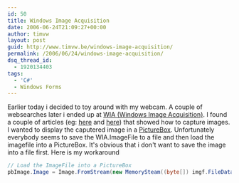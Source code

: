 ```yaml
---
id: 50
title: Windows Image Acquisition
date: 2006-06-24T21:09:27+00:00
author: timvw
layout: post
guid: http://www.timvw.be/windows-image-acquisition/
permalink: /2006/06/24/windows-image-acquisition/
dsq_thread_id:
  - 1920134403
tags:
  - 'C#'
  - Windows Forms
---
```

Earlier today i decided to toy around with my webcam. A couple of websearches later i ended up at [WIA (Windows Image Acquisition)](http://msdn.microsoft.com/library/default.asp?url=/library/en-us/wia/wia/overviews/startpage.asp). I found a couple of articles (eg: [here](http://msdn.microsoft.com/coding4fun/someassemblyrequired/lookatme/default.aspx) and [here](http://blogs.msdn.com/robburke/archive/2005/09/21/472541.aspx)) that showed how to capture images. I wanted to display the caputered image in a [PictureBox](http://msdn2.microsoft.com/en-us/library/system.windows.forms.picturebox.aspx). Unfortunately everybody seems to save the WIA.ImageFile to a file and then load the imagefile into a PictureBox. It's obvious that i don't want to save the image into a file first. Here is my workaround

```csharp
// Load the ImageFile into a PictureBox
pbImage.Image = Image.FromStream(new MemorySteam((byte[]) imgf.FileData.get_BinaryData()));
```
